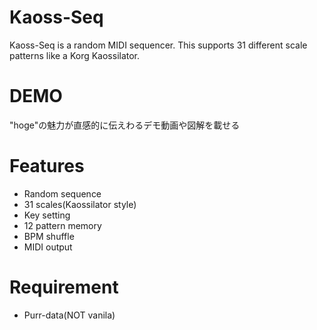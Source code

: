 # Kaoss-Seq

Kaoss-Seq is a random MIDI sequencer. This supports 31 different scale patterns like a Korg Kaossilator.

# DEMO

"hoge"の魅力が直感的に伝えわるデモ動画や図解を載せる

# Features

* Random sequence
* 31 scales(Kaossilator style)
* Key setting
* 12 pattern memory
* BPM shuffle
* MIDI output

# Requirement


* Purr-data(NOT vanila)

